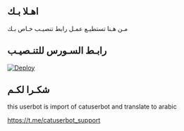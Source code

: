 ## اهـلا بـك
مـن هـنا تستطيـع عمـل رابط تنصيـب خـاص بـك

## رابـط السـورس للتنـصيـب

[![Deploy](https://www.herokucdn.com/deploy/button.svg)](https://heroku.com/deploy?template=https://github.com/AnasAhmadS/jmthon)

## شكـرا لكـم 


this userbot is import of catuserbot and translate to arabic

https://t.me/catuserbot_support
